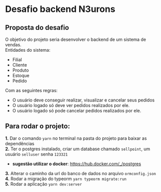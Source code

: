 # Desafio backend N3urons

## Proposta do desafio

O objetivo do projeto seria desenvolver o backend de um sistema de vendas. <br />
Entidades do sistema: 
- Filial
- Cliente
- Produto
- Estoque
- Pedido


Com as seguintes regras: 
- O usuário deve conseguir realizar, visualizar e cancelar seus pedidos
- O usuário logado só deve ver pedidos realizados por ele.
- O usuário logado só pode cancelar pedidos realizados por ele.


## Para rodar o projeto:

 **1.** Dar o comando `yarn` no terminal na pasta do projeto para baixar as dependências<br />
 **2.** Ter o postgres instalado, criar um database chamado `sellpoint`, um usuário `selluser` senha `123321`<br />
  * **sugestão utilizar o docker**: https://hub.docker.com/_/postgres <br />
 
 **3.** Alterar o caminho da url do banco de dados no arquivo `ormconfig.json`<br />
 **4.** Rodar a migração do typeorm `yarn typeorm migrate:run`<br />
 **5.** Rodar a aplicação `yarn dev:server`

